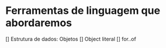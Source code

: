 # Ferramentas de linguagem que abordaremos

[] Estrutura de dados: Objetos
  [] Object literal
[] for..of